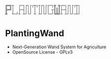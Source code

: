 ```
╔═╗┬  ┌─┐┌┐┌┌┬┐┬┌┐┌┌─┐╦ ╦┌─┐┌┐┌┌┬┐        
╠═╝│  ├─┤│││ │ │││││ ┬║║║├─┤│││ ││        
╩  ┴─┘┴ ┴┘└┘ ┴ ┴┘└┘└─┘╚╩╝┴ ┴┘└┘─┴┘
```
# **PlantingWand**
- Next-Generation Wand System for Agriculture
- OpenSource License - GPLv3
                                          
